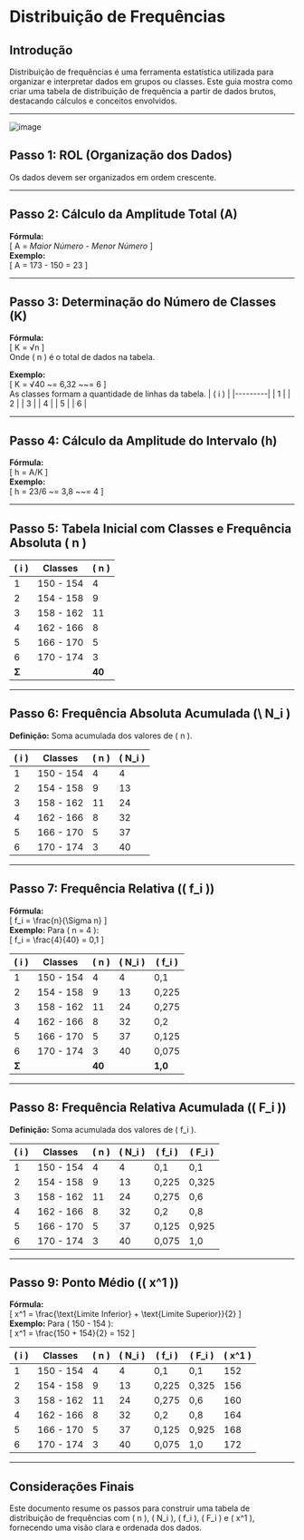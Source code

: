 # Distribuição de Frequências

## Introdução

Distribuição de frequências é uma ferramenta estatística utilizada para organizar e interpretar dados em grupos ou classes. Este guia mostra como criar uma tabela de distribuição de frequência a partir de dados brutos, destacando cálculos e conceitos envolvidos.

---
![image](https://github.com/user-attachments/assets/716937ea-d9ae-475e-a850-15077d7a2ca7)

## Passo 1: ROL (Organização dos Dados)
Os dados devem ser organizados em ordem crescente.

---

## Passo 2: Cálculo da Amplitude Total (A)

**Fórmula:**  
\[ A = *Maior Número* - *Menor Número* \]  
**Exemplo:**  
\[ A = 173 - 150 = 23 \]

---

## Passo 3: Determinação do Número de Classes (K)

**Fórmula:**  
\[ K = √n \]  
Onde \( n \) é o total de dados na tabela.  

**Exemplo:**  
\[ K =  √40 ~= 6,32 ~~= 6 \]  
As classes formam a quantidade de linhas da tabela.
| \( i \) |
|---------|
| 1       |
| 2       |
| 3       |
| 4       |
| 5       |
| 6       |

---

## Passo 4: Cálculo da Amplitude do Intervalo (h)

**Fórmula:**  
\[ h = A/K \]  
**Exemplo:**  
\[ h = 23/6 ~= 3,8 ~~= 4 \]

---

## Passo 5: Tabela Inicial com Classes e Frequência Absoluta \( n \)

| \( i \) | Classes     | \( n \) |
|---------|-------------|---------|
| 1       | 150 - 154   | 4       |
| 2       | 154 - 158   | 9       |
| 3       | 158 - 162   | 11      |
| 4       | 162 - 166   | 8       |
| 5       | 166 - 170   | 5       |
| 6       | 170 - 174   | 3       |
| **Σ**   |             | **40**  |

---

## Passo 6: Frequência Absoluta Acumulada (\ N_i \)

**Definição:** Soma acumulada dos valores de \( n \).  

| \( i \) | Classes     | \( n \) | \( N_i \) |
|---------|-------------|---------|-----------|
| 1       | 150 - 154   | 4       | 4         |  ( 4 + nada = 4 ) 
| 2       | 154 - 158   | 9       | 13        |  ( 9 + 4 = 13 )
| 3       | 158 - 162   | 11      | 24        |  ( 11 + 9 + 4 = 24 )
| 4       | 162 - 166   | 8       | 32        |  ( 8 + 11 + 9 + 4 = 32 )
| 5       | 166 - 170   | 5       | 37        |  ( 5 + 8 + 11 + 9 + 4 = 37 )
| 6       | 170 - 174   | 3       | 40        |  ( 3 + 5 + 8 + 11 + 9 + 4 = 40 )

---

## Passo 7: Frequência Relativa (\( f_i \))

**Fórmula:**  
\[ f_i = \frac{n}{\Sigma n} \]  
**Exemplo:** Para \( n = 4 \):  
\[ f_i = \frac{4}{40} = 0,1 \]

| \( i \) | Classes     | \( n \) | \( N_i \) | \( f_i \) |
|---------|-------------|---------|-----------|-----------|
| 1       | 150 - 154   | 4       | 4         | 0,1       |
| 2       | 154 - 158   | 9       | 13        | 0,225     |
| 3       | 158 - 162   | 11      | 24        | 0,275     |
| 4       | 162 - 166   | 8       | 32        | 0,2       |
| 5       | 166 - 170   | 5       | 37        | 0,125     |
| 6       | 170 - 174   | 3       | 40        | 0,075     |
| **Σ**   |             | **40**  |           | **1,0**   |

---

## Passo 8: Frequência Relativa Acumulada (\( F_i \))

**Definição:** Soma acumulada dos valores de \( f_i \).

| \( i \) | Classes     | \( n \) | \( N_i \) | \( f_i \) | \( F_i \) |
|---------|-------------|---------|-----------|-----------|-----------|
| 1       | 150 - 154   | 4       | 4         | 0,1       | 0,1       |
| 2       | 154 - 158   | 9       | 13        | 0,225     | 0,325     |
| 3       | 158 - 162   | 11      | 24        | 0,275     | 0,6       |
| 4       | 162 - 166   | 8       | 32        | 0,2       | 0,8       |
| 5       | 166 - 170   | 5       | 37        | 0,125     | 0,925     |
| 6       | 170 - 174   | 3       | 40        | 0,075     | 1,0       |

---

## Passo 9: Ponto Médio (\( x^1 \))

**Fórmula:**  
\[ x^1 = \frac{\text{Limite Inferior} + \text{Limite Superior}}{2} \]  
**Exemplo:** Para \( 150 - 154 \):  
\[ x^1 = \frac{150 + 154}{2} = 152 \]

| \( i \) | Classes     | \( n \) | \( N_i \) | \( f_i \) | \( F_i \) | \( x^1 \) |
|---------|-------------|---------|-----------|-----------|-----------|-----------|
| 1       | 150 - 154   | 4       | 4         | 0,1       | 0,1       | 152       |
| 2       | 154 - 158   | 9       | 13        | 0,225     | 0,325     | 156       |
| 3       | 158 - 162   | 11      | 24        | 0,275     | 0,6       | 160       |
| 4       | 162 - 166   | 8       | 32        | 0,2       | 0,8       | 164       |
| 5       | 166 - 170   | 5       | 37        | 0,125     | 0,925     | 168       |
| 6       | 170 - 174   | 3       | 40        | 0,075     | 1,0       | 172       |


---

## Considerações Finais

Este documento resume os passos para construir uma tabela de distribuição de frequências com \( n \), \( N_i \), \( f_i \), \( F_i \) e \( x^1 \), fornecendo uma visão clara e ordenada dos dados.
